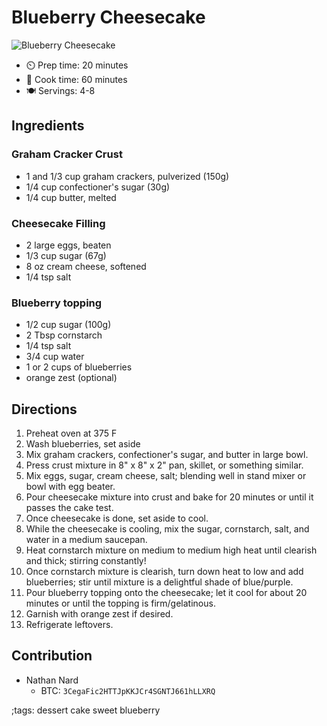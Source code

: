 # Blueberry Cheesecake

![Blueberry Cheesecake](pix/blueberry-cheesecake.webp)

- ⏲️ Prep time: 20 minutes
- 🍳 Cook time: 60 minutes
- 🍽️ Servings: 4-8

## Ingredients

### Graham Cracker Crust

- 1 and 1/3 cup graham crackers, pulverized (150g)
- 1/4 cup confectioner's sugar (30g)
- 1/4 cup butter, melted

### Cheesecake Filling

- 2 large eggs, beaten
- 1/3 cup sugar (67g)
- 8 oz cream cheese, softened
- 1/4 tsp salt

### Blueberry topping

- 1/2 cup sugar (100g)
- 2 Tbsp cornstarch
- 1/4 tsp salt
- 3/4 cup water
- 1 or 2 cups of blueberries
- orange zest (optional)

## Directions

1. Preheat oven at 375 F
2. Wash blueberries, set aside
3. Mix graham crackers, confectioner's sugar, and butter in large bowl.
4. Press crust mixture in 8" x 8" x 2" pan, skillet, or something similar.
5. Mix eggs, sugar, cream cheese, salt; blending well in stand mixer or bowl with egg beater.
6. Pour cheesecake mixture into crust and bake for 20 minutes or until it passes the cake test.
7. Once cheesecake is done, set aside to cool.
8. While the cheesecake is cooling, mix the sugar, cornstarch, salt, and water in a medium saucepan.
9. Heat cornstarch mixture on medium to medium high heat until clearish and thick; stirring constantly!
10. Once cornstarch mixture is clearish, turn down heat to low and add blueberries; stir until mixture is a delightful shade of blue/purple.
11. Pour blueberry topping onto the cheesecake; let it cool for about 20 minutes or until the topping is firm/gelatinous.
12. Garnish with orange zest if desired.
13. Refrigerate leftovers.

## Contribution

- Nathan Nard
	- BTC: `3CegaFic2HTTJpKKJCr4SGNTJ661hLLXRQ`

;tags: dessert cake sweet blueberry